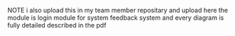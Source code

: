 NOTE  i also upload this in my team member repositary and upload here 
the module is login module for system feedback system and every diagram is fully detailed described in the pdf
